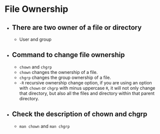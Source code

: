 # File Ownership

- ## There are two owner of a file or directory
  - User and group
- ## Command to change file ownership
  - `chown` and `chgrp`
  - `chown` changes the ownership of a file.
  - `chgrp` changes the group ownership of a file.
  - `-R` recursive ownership change option, if you are using an option with `chown` or `chgrp` with minus uppercase `R`, it will not only change that directory, but also all the files and directory within that parent directory.
- ## Check the description of chown and chgrp
  - `man chown` and `man chgrp`
